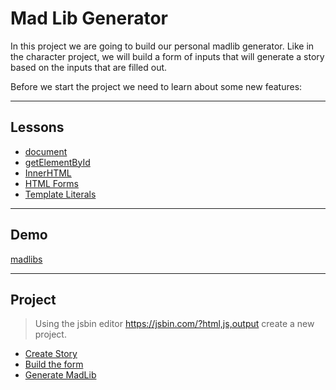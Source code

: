 # Mad Lib Generator

In this project we are going to build our personal madlib generator. Like in
the character project, we will build a form of inputs that will generate a story based on
the inputs that are filled out.

Before we start the project we need to learn about some new features:

---

## Lessons

- [document](https://developer.mozilla.org/en-US/docs/Web/API/Document)
- [getElementById](get-element-by-id)
- [InnerHTML](inner-html)
- [HTML Forms](forms)
- [Template Literals](templates)

---

## Demo

[madlibs](https://output.jsbin.com/gademu/7)

---

## Project

> Using the jsbin editor https://jsbin.com/?html,js,output create a new project.

- [Create Story](1)
- [Build the form](2)
- [Generate MadLib](3)
